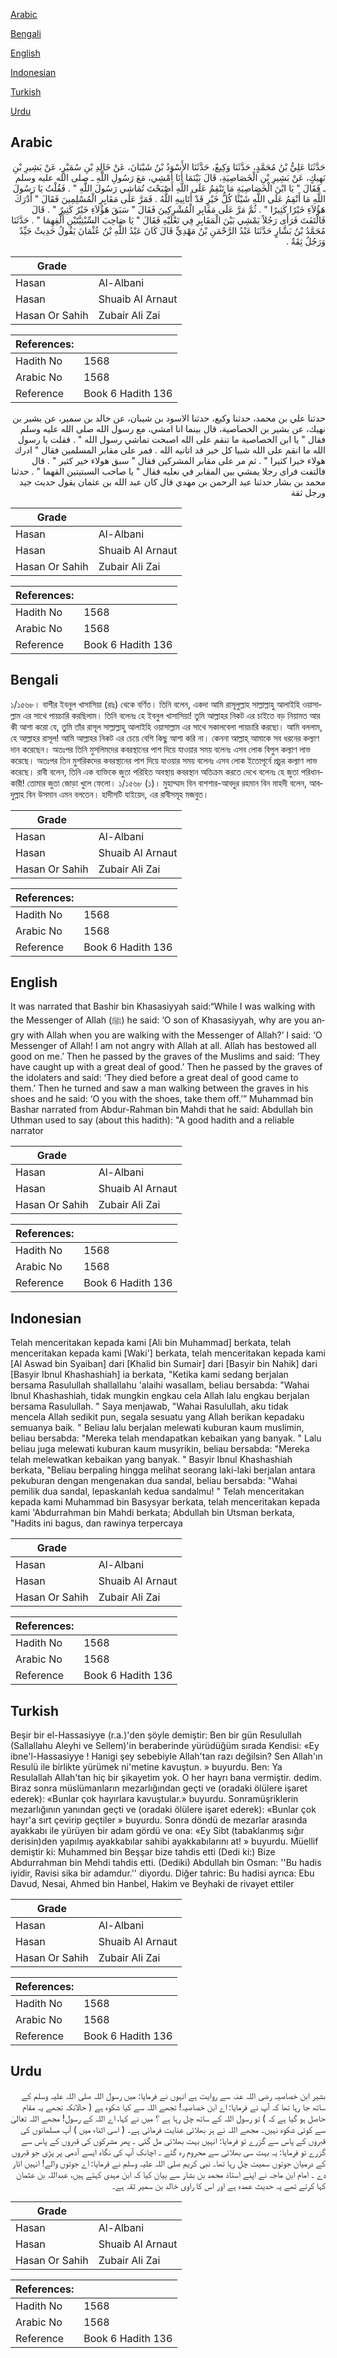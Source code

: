 [Arabic](#arabic)

[Bengali](#bengali)

[English](#english)

[Indonesian](#indonesian)

[Turkish](#turkish)

[Urdu](#urdu)

## Arabic


<div dir="rtl" lang="ar" style={{fontSize:'larger',backgroundColor:'#f8f9fa',padding:20}}>
حَدَّثَنَا عَلِيُّ بْنُ مُحَمَّدٍ، حَدَّثَنَا وَكِيعٌ، حَدَّثَنَا الأَسْوَدُ بْنُ شَيْبَانَ، عَنْ خَالِدِ بْنِ سُمَيْرٍ، عَنْ بَشِيرِ بْنِ نَهِيكٍ، عَنْ بَشِيرِ بْنِ الْخَصَاصِيَةِ، قَالَ بَيْنَمَا أَنَا أَمْشِي، مَعَ رَسُولِ اللَّهِ ـ صلى الله عليه وسلم ـ فَقَالَ ‏"‏ يَا ابْنَ الْخَصَاصِيَةِ مَا تَنْقِمُ عَلَى اللَّهِ أَصْبَحْتَ تُمَاشِي رَسُولَ اللَّهِ ‏"‏ ‏.‏ فَقُلْتُ يَا رَسُولَ اللَّهِ مَا أَنْقِمُ عَلَى اللَّهِ شَيْئًا كُلُّ خَيْرٍ قَدْ أَتَانِيهِ اللَّهُ ‏.‏ فَمَرَّ عَلَى مَقَابِرِ الْمُسْلِمِينَ فَقَالَ ‏"‏ أَدْرَكَ هَؤُلاَءِ خَيْرًا كَثِيرًا ‏"‏ ‏.‏ ثُمَّ مَرَّ عَلَى مَقَابِرِ الْمُشْرِكِينَ فَقَالَ ‏"‏ سَبَقَ هَؤُلاَءِ خَيْرٌ كَثِيرٌ ‏"‏ ‏.‏ قَالَ فَالْتَفَتَ فَرَأَى رَجُلاً يَمْشِي بَيْنَ الْمَقَابِرِ فِي نَعْلَيْهِ فَقَالَ ‏"‏ يَا صَاحِبَ السِّبْتِيَّتَيْنِ أَلْقِهِمَا ‏"‏ ‏.‏ حَدَّثَنَا مُحَمَّدُ بْنُ بَشَّارٍ حَدَّثَنَا عَبْدُ الرَّحْمَنِ بْنُ مَهْدِيٍّ قَالَ كَانَ عَبْدُ اللَّهِ بْنُ عُثْمَانَ يَقُولُ حَدِيثٌ جَيِّدٌ وَرَجُلٌ ثِقَةٌ ‏.‏
</div>
<div style={{backgroundColor:'#f8f9fa',padding:20, marginBottom: 10}}><table> <thead> <tr> <th>Grade</th> <th></th> </tr> </thead> <tbody> <tr><td>Hasan</td><td>Al-Albani</td></tr><tr><td>Hasan</td><td>Shuaib Al Arnaut</td></tr><tr><td>Hasan Or Sahih</td><td>Zubair Ali Zai</td></tr></tbody></table><table> <thead> <tr> <th>References:</th> <th></th> </tr> </thead> <tbody><tr><td>Hadith No</td><td>1568</td></tr><tr><td>Arabic No</td><td>1568</td></tr><tr><td>Reference</td><td>Book 6 Hadith 136</td></tr></tbody></table></div>


<div dir="rtl" lang="ar" style={{fontSize:'larger',backgroundColor:'#f8f9fa',padding:20}}>
حدثنا علي بن محمد، حدثنا وكيع، حدثنا الاسود بن شيبان، عن خالد بن سمير، عن بشير بن نهيك، عن بشير بن الخصاصية، قال بينما انا امشي، مع رسول الله صلى الله عليه وسلم فقال " يا ابن الخصاصية ما تنقم على الله اصبحت تماشي رسول الله " . فقلت يا رسول الله ما انقم على الله شييا كل خير قد اتانيه الله . فمر على مقابر المسلمين فقال " ادرك هولاء خيرا كثيرا " . ثم مر على مقابر المشركين فقال " سبق هولاء خير كثير " . قال فالتفت فراى رجلا يمشي بين المقابر في نعليه فقال " يا صاحب السبتيتين القهما " . حدثنا محمد بن بشار حدثنا عبد الرحمن بن مهدي قال كان عبد الله بن عثمان يقول حديث جيد ورجل ثقة
</div>
<div style={{backgroundColor:'#f8f9fa',padding:20, marginBottom: 10}}><table> <thead> <tr> <th>Grade</th> <th></th> </tr> </thead> <tbody> <tr><td>Hasan</td><td>Al-Albani</td></tr><tr><td>Hasan</td><td>Shuaib Al Arnaut</td></tr><tr><td>Hasan Or Sahih</td><td>Zubair Ali Zai</td></tr></tbody></table><table> <thead> <tr> <th>References:</th> <th></th> </tr> </thead> <tbody><tr><td>Hadith No</td><td>1568</td></tr><tr><td>Arabic No</td><td>1568</td></tr><tr><td>Reference</td><td>Book 6 Hadith 136</td></tr></tbody></table></div>

## Bengali


<div dir="ltr" lang="bn" style={{fontSize:'larger',backgroundColor:'#f8f9fa',padding:20}}>
১/১৫৬৮। বাশীর ইবনুল খাসাসিয়া (রাঃ) থেকে বর্ণিত। তিনি বলেন, একদা আমি রাসূলুল্লাহ সাল্লাল্লাহু আলাইহি ওয়াসাল্লাম এর সাথে পায়চারি করছিলাম। তিনি বলেনঃ হে ইবনুল খাসাসিয়া! তুমি আল্লাহর নিকট এর চাইতে বড় নিয়ামত আর কী আশা করো যে, তুমি তাঁর রাসূল সাল্লাল্লাহু আলাইহি ওয়াসাল্লাম এর সাথে সকালবেলা পায়চারি করছো। আমি বললাম, হে আল্লাহর রাসূল! আমি আল্লাহর নিকট এর চেয়ে বেশি কিছু আশা করি না। কেননা আল্লাহ্ আমাকে সব ধরনের কল্যাণ দান করেছেন। অতঃপর তিনি মুসলিমদের কবরস্থানের পাশ দিয়ে যাওয়ার সময় বলেনঃ এসব লোক বিপুল কল্যাণ লাভ করেছে। অতঃপর তিন মুশরিকদের কবরস্থানের পাশ দিয়ে যাওয়ার সময় বলেনঃ এসব লোক ইতোপূর্বে প্রচুর কল্যাণ লাভ করেছে। রাবী বলেন, তিনি এক ব্যক্তিকে জুতা পরিহিত অবস্থায় কবরস্থান অতিক্রম করতে দেখে বলেনঃ হে জুতা পরিধানকারী! তোমার জুতা জোড়া খুলে ফেলো। ১/১৫৬৮ (১)। মুহাম্মাদ বিন বাশশার-আবদুর রহমান বিন মাহদী বলেন, আবদুল্লাহ বিন উসমান এমন বলতেন। হাদীসটি যাইয়েদ, এর রাবীসমূহ মজবুত।
</div>
<div style={{backgroundColor:'#f8f9fa',padding:20, marginBottom: 10}}><table> <thead> <tr> <th>Grade</th> <th></th> </tr> </thead> <tbody> <tr><td>Hasan</td><td>Al-Albani</td></tr><tr><td>Hasan</td><td>Shuaib Al Arnaut</td></tr><tr><td>Hasan Or Sahih</td><td>Zubair Ali Zai</td></tr></tbody></table><table> <thead> <tr> <th>References:</th> <th></th> </tr> </thead> <tbody><tr><td>Hadith No</td><td>1568</td></tr><tr><td>Arabic No</td><td>1568</td></tr><tr><td>Reference</td><td>Book 6 Hadith 136</td></tr></tbody></table></div>

## English


<div dir="ltr" lang="en" style={{fontSize:'larger',backgroundColor:'#f8f9fa',padding:20}}>
It was narrated that Bashir bin Khasasiyyah said:“While I was walking with the Messenger of Allah (ﷺ) he said: ‘O son of Khasasiyyah, why are you angry with Allah when you are walking with the Messenger of Allah?’ I said: ‘O Messenger of Allah! I am not angry with Allah at all. Allah has bestowed all good on me.’ Then he passed by the graves of the Muslims and said: ‘They have caught up with a great deal of good.’ Then he passed by the graves of the idolaters and said: ‘They died before a great deal of good came to them.’ Then he turned and saw a man walking between the graves in his shoes and he said: ‘O you with the shoes, take them off.’” Muhammad bin Bashar narrated from Abdur-Rahman bin Mahdi that he said: Abdullah bin Uthman used to say (about this hadith): "A good hadith and a reliable narrator
</div>
<div style={{backgroundColor:'#f8f9fa',padding:20, marginBottom: 10}}><table> <thead> <tr> <th>Grade</th> <th></th> </tr> </thead> <tbody> <tr><td>Hasan</td><td>Al-Albani</td></tr><tr><td>Hasan</td><td>Shuaib Al Arnaut</td></tr><tr><td>Hasan Or Sahih</td><td>Zubair Ali Zai</td></tr></tbody></table><table> <thead> <tr> <th>References:</th> <th></th> </tr> </thead> <tbody><tr><td>Hadith No</td><td>1568</td></tr><tr><td>Arabic No</td><td>1568</td></tr><tr><td>Reference</td><td>Book 6 Hadith 136</td></tr></tbody></table></div>

## Indonesian


<div dir="ltr" lang="id" style={{fontSize:'larger',backgroundColor:'#f8f9fa',padding:20}}>
Telah menceritakan kepada kami [Ali bin Muhammad] berkata, telah menceritakan kepada kami [Waki'] berkata, telah menceritakan kepada kami [Al Aswad bin Syaiban] dari [Khalid bin Sumair] dari [Basyir bin Nahik] dari [Basyir Ibnul Khashashiah] ia berkata, "Ketika kami sedang berjalan bersama Rasulullah shallallahu 'alaihi wasallam, beliau bersabda: "Wahai Ibnul Khashashiah, tidak mungkin engkau cela Allah lalu engkau berjalan bersama Rasulullah. " Saya menjawab, "Wahai Rasulullah, aku tidak mencela Allah sedikit pun, segala sesuatu yang Allah berikan kepadaku semuanya baik. " Beliau lalu berjalan melewati kuburan kaum muslimin, beliau bersabda: "Mereka telah mendapatkan kebaikan yang banyak. " Lalu beliau juga melewati kuburan kaum musyrikin, beliau bersabda: "Mereka telah melewatkan kebaikan yang banyak. " Basyir Ibnul Khashashiah berkata, "Beliau berpaling hingga melihat seorang laki-laki berjalan antara pekuburan dengan mengenakan dua sandal, beliau bersabda: "Wahai pemilik dua sandal, lepaskanlah kedua sandalmu! " Telah menceritakan kepada kami Muhammad bin Basysyar berkata, telah menceritakan kepada kami 'Abdurrahman bin Mahdi berkata; Abdullah bin Utsman berkata, "Hadits ini bagus, dan rawinya terpercaya
</div>
<div style={{backgroundColor:'#f8f9fa',padding:20, marginBottom: 10}}><table> <thead> <tr> <th>Grade</th> <th></th> </tr> </thead> <tbody> <tr><td>Hasan</td><td>Al-Albani</td></tr><tr><td>Hasan</td><td>Shuaib Al Arnaut</td></tr><tr><td>Hasan Or Sahih</td><td>Zubair Ali Zai</td></tr></tbody></table><table> <thead> <tr> <th>References:</th> <th></th> </tr> </thead> <tbody><tr><td>Hadith No</td><td>1568</td></tr><tr><td>Arabic No</td><td>1568</td></tr><tr><td>Reference</td><td>Book 6 Hadith 136</td></tr></tbody></table></div>

## Turkish


<div dir="ltr" lang="tr" style={{fontSize:'larger',backgroundColor:'#f8f9fa',padding:20}}>
Beşir bir el-Hassasiyye (r.a.)'den şöyle demiştir: Ben bir gün Resulullah (Sallallahu Aleyhi ve Sellem)'in beraberinde yürüdüğüm sırada Kendisi: «Ey ibne'l-Hassasiyye ! Hanigi şey sebebiyle Allah'tan razı değilsin? Sen Allah'ın Resulü ile birlikte yürümek ni'metine kavuştun. » buyurdu. Ben: Ya Resulallah Allah'tan hiç bir şikayetim yok. O her hayrı bana vermiştir. dedim. Biraz sonra müslümanların mezarlığından geçti ve (oradaki ölülere işaret ederek): «Bunlar çok hayırlara kavuştular.» buyurdu. Sonramüşriklerin mezarlığının yanından geçti ve (oradaki ölülere işaret ederek): «Bunlar çok hayr'a sırt çevirip geçtiler » buyurdu. Sonra döndü de mezarlar arasında ayakkabı ile yürüyen bir adam gördü ve ona: «Ey Sibt (tabaklanmış sığır derisin)den yapılmış ayakkabılar sahibi ayakkabılarını at! » buyurdu. Müellif demiştir ki: Muhammed bin Beşşar bize tahdis etti (Dedi ki:) Bize Abdurrahman bin Mehdi tahdis etti. (Dediki) Abdullah bin Osman: ''Bu hadis iyidir, Ravisi sika bir adamdur.'' diyordu. Diğer tahric: Bu hadisi ayrıca: Ebu Davud, Nesai, Ahmed bin Hanbel, Hakim ve Beyhaki de rivayet ettiler
</div>
<div style={{backgroundColor:'#f8f9fa',padding:20, marginBottom: 10}}><table> <thead> <tr> <th>Grade</th> <th></th> </tr> </thead> <tbody> <tr><td>Hasan</td><td>Al-Albani</td></tr><tr><td>Hasan</td><td>Shuaib Al Arnaut</td></tr><tr><td>Hasan Or Sahih</td><td>Zubair Ali Zai</td></tr></tbody></table><table> <thead> <tr> <th>References:</th> <th></th> </tr> </thead> <tbody><tr><td>Hadith No</td><td>1568</td></tr><tr><td>Arabic No</td><td>1568</td></tr><tr><td>Reference</td><td>Book 6 Hadith 136</td></tr></tbody></table></div>

## Urdu


<div dir="rtl" lang="ur" style={{fontSize:'larger',backgroundColor:'#f8f9fa',padding:20}}>
بشیر ابن خصاصیہ رضی اللہ عنہ سے روایت ہے انہوں نے فرمایا: میں رسول اللہ صلی اللہ علیہ وسلم کے ساتھ جا رہا تھا کہ آپ نے فرمایا: اے ابن خصاصیہ! تجھے اللہ سے کیا شکوہ ہے ( حالانکہ تجھے یہ مقام حاصل ہو گیا ہے کہ ) تو رسول اللہ کے ساتھ چل رہا ہے ؟ میں نے کہا، اے اللہ کے رسول! مجھے اللہ تعالیٰ سے کوئی شکوہ نہیں۔ مجھے اللہ نے ہر بھلائی عنایت فرمائی ہے۔ ( اسی اثناء میں ) آپ مسلمانوں کی قبروں کے پاس سے گزرے تو فرمایا: انہیں بہت بھلائی مل گئی ۔ پھر مشرکوں کی قبروں کے پاس سے گزرے تو فرمایا: یہ بہت سی بھلائی سے محروم رہ گئے ۔ اچانک آپ کی نگاہ ایسے آدمی پر پڑی جو قبروں کے درمیان جوتوں سمیت چل رہا تھا۔ نبی کریم صلی اللہ علیہ وسلم نے فرمایا: اے جوتوں والے! انہیں اتار دے ۔ امام ابن ماجہ نے اپنے استاذ محمد بن بشار سے بیان کیا کہ ابن مہدی کہتے ہیں، عبداللہ بن عثمان کہا کرتے تھے یہ حدیث عمدہ ہے اور اس کا راوی خالد بن سمیر ثقہ ہے۔
</div>
<div style={{backgroundColor:'#f8f9fa',padding:20, marginBottom: 10}}><table> <thead> <tr> <th>Grade</th> <th></th> </tr> </thead> <tbody> <tr><td>Hasan</td><td>Al-Albani</td></tr><tr><td>Hasan</td><td>Shuaib Al Arnaut</td></tr><tr><td>Hasan Or Sahih</td><td>Zubair Ali Zai</td></tr></tbody></table><table> <thead> <tr> <th>References:</th> <th></th> </tr> </thead> <tbody><tr><td>Hadith No</td><td>1568</td></tr><tr><td>Arabic No</td><td>1568</td></tr><tr><td>Reference</td><td>Book 6 Hadith 136</td></tr></tbody></table></div>